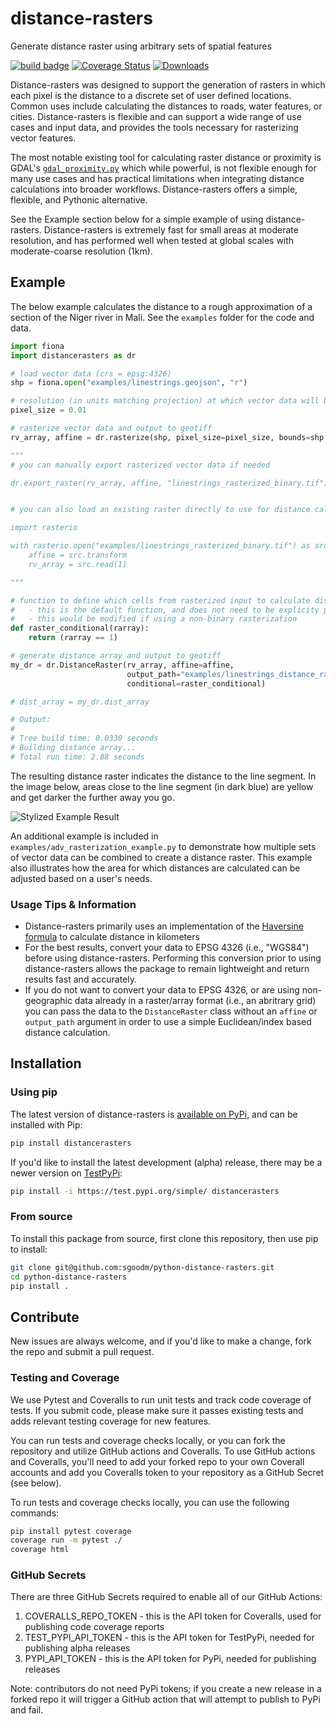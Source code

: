 # distance-rasters

Generate distance raster using arbitrary sets of spatial features

[![build badge](https://github.com/sgoodm/python-distance-rasters/actions/workflows/test-with-coverage.yml/badge.svg)](https://github.com/sgoodm/python-distance-rasters/actions/workflows/test-and-coverage.yml)
[![Coverage Status](https://coveralls.io/repos/github/sgoodm/python-distance-rasters/badge.svg)](https://coveralls.io/github/sgoodm/python-distance-rasters)
[![Downloads](https://static.pepy.tech/personalized-badge/distancerasters?period=total&units=international_system&left_color=lightgrey&right_color=brightgreen&left_text=Downloads)](https://pepy.tech/project/distancerasters)


Distance-rasters was designed to support the generation of rasters in which each pixel is the distance to a discrete set of user defined locations. Common uses include calculating the distances to roads, water features, or cities. Distance-rasters is flexible and can support a wide range of use cases and input data, and provides the tools necessary for rasterizing vector features.

The most notable existing tool for calculating raster distance or proximity is GDAL's [`gdal_proximity.py`](https://gdal.org/programs/gdal_proximity.html#gdal-proximity) which while powerful, is not flexible enough for many use cases and has practical limitations when integrating distance calculations into broader workflows. Distance-rasters offers a simple, flexible, and Pythonic alternative.

See the Example section below for a simple example of using distance-rasters. Distance-rasters is extremely fast for small areas at moderate resolution, and has performed well when tested at global scales with moderate-coarse resolution (1km).


## Example

The below example calculates the distance to a rough approximation of a section of the Niger river in Mali. See the `examples` folder for the code and data.

``` python
import fiona
import distancerasters as dr

# load vector data (crs = epsg:4326)
shp = fiona.open("examples/linestrings.geojson", "r")

# resolution (in units matching projection) at which vector data will be rasterized
pixel_size = 0.01

# rasterize vector data and output to geotiff
rv_array, affine = dr.rasterize(shp, pixel_size=pixel_size, bounds=shp.bounds, output="examples/linestrings_rasterized_binary.tif")

"""
# you can manually export rasterized vector data if needed

dr.export_raster(rv_array, affine, "linestrings_rasterized_binary.tif")


# you can also load an existing raster directly to use for distance calculations

import rasterio

with rasterio.open("examples/linestrings_rasterized_binary.tif") as src:
    affine = src.transform
    rv_array = src.read(1)

"""

# function to define which cells from rasterized input to calculate distance to
#   - this is the default function, and does not need to be explicity passed to class
#   - this would be modified if using a non-binary rasterization
def raster_conditional(rarray):
    return (rarray == 1)

# generate distance array and output to geotiff
my_dr = dr.DistanceRaster(rv_array, affine=affine,
                          output_path="examples/linestrings_distance_raster.tif",
                          conditional=raster_conditional)

# dist_array = my_dr.dist_array

# Output:
#
# Tree build time: 0.0330 seconds
# Building distance array...
# Total run time: 2.88 seconds
```

The resulting distance raster indicates the distance to the line segment. In the image below, areas close to the line segment (in dark blue) are yellow and get darker the further away you go.

![Stylized Example Result](https://github.com/sgoodm/python-distance-rasters/blob/master/examples/styled_example_result.png)

An additional example is included in  `examples/adv_rasterization_example.py` to demonstrate how multiple sets of vector data can be combined to create a distance raster. This example also illustrates how the area for which distances are calculated can be adjusted based on a user's needs.


### Usage Tips \& Information

- Distance-rasters primarily uses an implementation of the [Haversine formula](https://en.wikipedia.org/wiki/Haversine_formula) to calculate distance in kilometers
- For the best results, convert your data to EPSG 4326 (i.e., "WGS84") before using distance-rasters. Performing this conversion prior to using distance-rasters allows the package to remain lightweight and return results fast and accurately.
- If you do not want to convert your data to EPSG 4326, or are using non-geographic data already in a raster/array format (i.e., an abritrary grid) you can pass the data to the `DistanceRaster` class without an `affine` or `output_path` argument in order to use a simple Euclidean/index based distance calculation.


## Installation


### Using pip

The latest version of distance-rasters is [available on PyPi](https://pypi.org/project/distancerasters/), and can be installed with Pip:
```sh
pip install distancerasters
```

If you'd like to install the latest development (alpha) release, there may be a newer version on [TestPyPi](https://test.pypi.org/project/distancerasters/):
```sh
pip install -i https://test.pypi.org/simple/ distancerasters
```

### From source

To install this package from source, first clone this repository, then use pip to install:
```sh
git clone git@github.com:sgoodm/python-distance-rasters.git
cd python-distance-rasters
pip install .
```



## Contribute

New issues are always welcome, and if you'd like to make a change, fork the repo and submit a pull request.


### Testing and Coverage

We use Pytest and Coveralls to run unit tests and track code coverage of tests. If you submit code, please make sure it passes existing tests and adds relevant testing coverage for new features.

You can run tests and coverage checks locally, or you can fork the repository and utilize GitHub actions and Coveralls. To use GitHub actions and Coveralls, you'll need to add your forked repo to your own Coverall accounts and add you Coveralls token to your repository as a GitHub Secret (see below).


To run tests and coverage checks locally, you can use the following commands:
```sh
pip install pytest coverage
coverage run -m pytest ./
coverage html
```

### GitHub Secrets

There are three GitHub Secrets required to enable all of our GitHub Actions:
1. COVERALLS_REPO_TOKEN - this is the API token for Coveralls, used for publishing code coverage reports
2. TEST_PYPI_API_TOKEN - this is the API token for TestPyPi, needed for publishing alpha releases
3. PYPI_API_TOKEN - this is the API token for PyPi, needed for publishing releases

Note: contributors do not need PyPi tokens; if you create a new release in a forked repo it will trigger a GitHub action that will attempt to publish to PyPi and fail.
